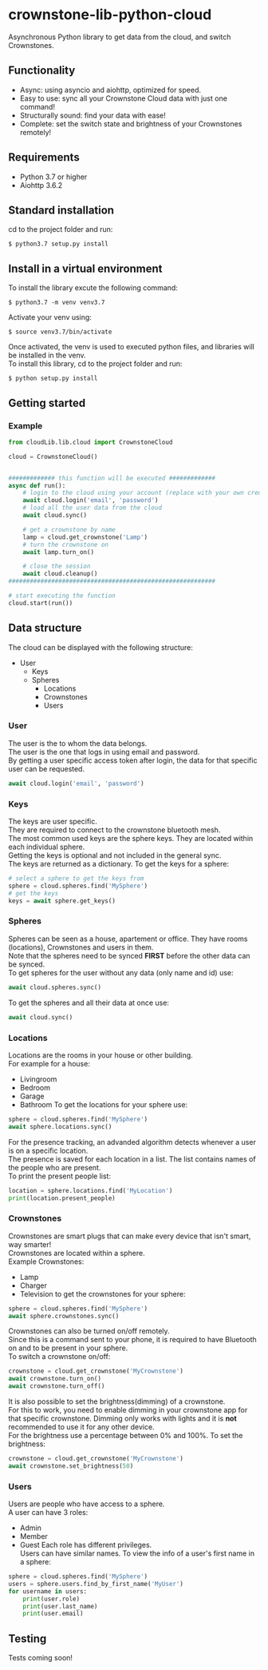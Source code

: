 # crownstone-lib-python-cloud

Asynchronous Python library to get data from the cloud, and switch Crownstones.

## Functionality

* Async: using asyncio and aiohttp, optimized for speed.
* Easy to use: sync all your Crownstone Cloud data with just one command!
* Structurally sound: find your data with ease!
* Complete: set the switch state and brightness of your Crownstones remotely!

## Requirements

* Python 3.7 or higher
* Aiohttp 3.6.2

## Standard installation

cd to the project folder and run:
```console
$ python3.7 setup.py install
```

## Install in a virtual environment

To install the library excute the following command:
```console
$ python3.7 -m venv venv3.7
```
Activate your venv using:
```console
$ source venv3.7/bin/activate
```
Once activated, the venv is used to executed python files, and libraries will be installed in the venv.<br>
To install this library, cd to the project folder and run:
```console
$ python setup.py install
```

## Getting started

### Example

```Python
from cloudLib.lib.cloud import CrownstoneCloud

cloud = CrownstoneCloud()


############# this function will be executed #############
async def run():
    # login to the cloud using your account (replace with your own credentials)
    await cloud.login('email', 'password')
    # load all the user data from the cloud
    await cloud.sync()

    # get a crownstone by name
    lamp = cloud.get_crownstone('Lamp')
    # turn the crownstone on
    await lamp.turn_on()

    # close the session
    await cloud.cleanup()
##########################################################

# start executing the function
cloud.start(run())
```

## Data structure

The cloud can be displayed with the following structure:
* User
    * Keys
    * Spheres
        * Locations
        * Crownstones
        * Users
        

### User

The user is the to whom the data belongs.<br> 
The user is the one that logs in using email and password.<br>
By getting a user specific access token after login, the data for that specific user can be requested.
```python
await cloud.login('email', 'password')
```

### Keys

The keys are user specific.<br> 
They are required to connect to the crownstone bluetooth mesh.<br>
The most common used keys are the sphere keys. They are located within each individual sphere.<br>
Getting the keys is optional and not included in the general sync.<br>
The keys are returned as a dictionary.
To get the keys for a sphere:
```python
# select a sphere to get the keys from
sphere = cloud.spheres.find('MySphere')
# get the keys
keys = await sphere.get_keys()
```

### Spheres

Spheres can be seen as a house, apartement or office. They have rooms (locations), Crownstones and users in them.<br>
Note that the spheres need to be synced **FIRST** before the other data can be synced.<br>
To get spheres for the user without any data (only name and id) use:
```python
await cloud.spheres.sync()
```
To get the spheres and all their data at once use:
```python
await cloud.sync()
```

### Locations

Locations are the rooms in your house or other building.<br>
For example for a house: 
* Livingroom
* Bedroom
* Garage
* Bathroom
To get the locations for your sphere use:
```python
sphere = cloud.spheres.find('MySphere')
await sphere.locations.sync()
```
For the presence tracking, an advanded algorithm detects whenever a user is on a specific location.<br>
The presence is saved for each location in a list. The list contains names of the people who are present.<br>
To print the present people list:
```python
location = sphere.locations.find('MyLocation')
print(location.present_people)
```

### Crownstones

Crownstones are smart plugs that can make every device that isn't smart, way smarter!<br>
Crownstones are located within a sphere.<br>
Example Crownstones:
* Lamp
* Charger
* Television
to get the crownstones for your sphere:
```python
sphere = cloud.spheres.find('MySphere')
await sphere.crownstones.sync()
```
Crownstones can also be turned on/off remotely.<br>
Since this is a command sent to your phone, it is required to have Bluetooth on and to be present in your sphere.<br>
To switch a crownstone on/off:
```python
crownstone = cloud.get_crownstone('MyCrownstone')
await crownstone.turn_on()
await crownstone.turn_off()
```
It is also possible to set the brightness(dimming) of a crownstone.<br>
For this to work, you need to enable dimming in your crownstone app for that specific crownstone. Dimming only works with lights and it is **not** recommended to use it for any other device.<br>
For the brightness use a percentage between 0% and 100%. To set the brightness:
```python
crownstone = cloud.get_crownstone('MyCrownstone')
await crownstone.set_brightness(50)
```

### Users

Users are people who have access to a sphere.<br>
A user can have 3 roles:
* Admin
* Member
* Guest
Each role has different privileges.<br>
Users can have similar names. To view the info of a user's first name in a sphere:
```python
sphere = cloud.spheres.find('MySphere')
users = sphere.users.find_by_first_name('MyUser')
for username in users:
    print(user.role)
    print(user.last_name)
    print(user.email)
```

## Testing
Tests coming soon!
